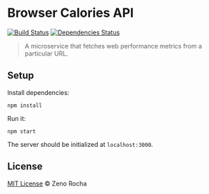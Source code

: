 # Browser Calories API

[![Build Status](http://img.shields.io/travis/zenorocha/browser-calories-api/master.svg?style=flat)](https://travis-ci.org/zenorocha/browser-calories-api)
[![Dependencies Status](http://img.shields.io/david/zenorocha/browser-calories-api.svg?style=flat)](https://david-dm.org/zenorocha/browser-calories-api)

> A microservice that fetches web performance metrics from a particular URL.

## Setup

Install dependencies:

```
npm install
```

Run it:

```
npm start
```

The server should be initialized at `localhost:3000`.

## License

[MIT License](http://zenorocha.mit-license.org/) © Zeno Rocha
